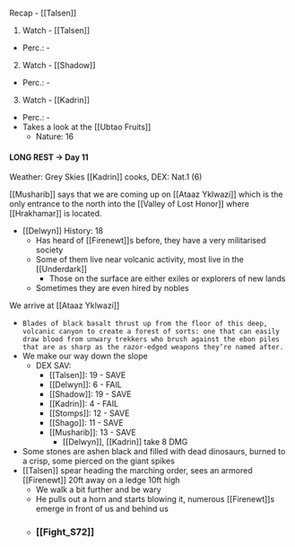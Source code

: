 Recap - [[Talsen]]


1. Watch - [[Talsen]]
- Perc.: -

2. Watch - [[Shadow]]
- Perc.: -

3. Watch -  [[Kadrin]]
- Perc.: -
- Takes a look at the [[Ubtao Fruits]]
	- Nature: 16

#### LONG REST -> Day 11
Weather: Grey Skies
[[Kadrin]] cooks, DEX: Nat.1 (6)

[[Musharib]] says that we are coming up on [[Ataaz Yklwazi]] which is the only entrance to the north into the [[Valley of Lost Honor]] where [[Hrakhamar]] is located.
- [[Delwyn]] History: 18
	- Has heard of [[Firenewt]]s before, they have a very militarised society
	- Some of them live near volcanic activity, most live in the [[Underdark]]
		- Those on the surface are either exiles or explorers of new lands
	- Sometimes they are even hired by nobles

We arrive at [[Ataaz Yklwazi]]
- `Blades of black basalt thrust up from the floor of this deep, volcanic canyon to create a forest of sorts: one that can easily draw blood from unwary trekkers who brush against the ebon piles that are as sharp as the razor-edged weapons they’re named after.`
- We make our way down the slope
	- DEX SAV:
		- [[Talsen]]: 19 - SAVE
		- [[Delwyn]]: 6 - FAIL
		- [[Shadow]]: 19 - SAVE
		- [[Kadrin]]: 4 - FAIL
		- [[Stomps]]: 12 - SAVE
		- [[Shago]]: 11 - SAVE
		- [[Musharib]]: 13 - SAVE
			- [[Delwyn]], [[Kadrin]] take 8 DMG
- Some stones are ashen black and filled with dead dinosaurs, burned to a crisp, some pierced on the giant spikes
- [[Talsen]] spear heading the marching order, sees an armored [[Firenewt]] 20ft away on a ledge 10ft high
	- We walk a bit further and be wary
	- He pulls out a horn and starts blowing it, numerous [[Firenewt]]s emerge in front of us and behind us
	- ### [[Fight_S72]]